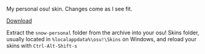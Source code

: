 My personal osu! skin. Changes come as I see fit.

[Download](https://github.com/SnowLire/snow-personal/archive/refs/heads/master.zip)

Extract the `snow-personal` folder from the archive into your osu! Skins folder, usually located in `%localappdata%\osu!\Skins` on Windows, and reload your skins with `Ctrl-Alt-Shift-s`
